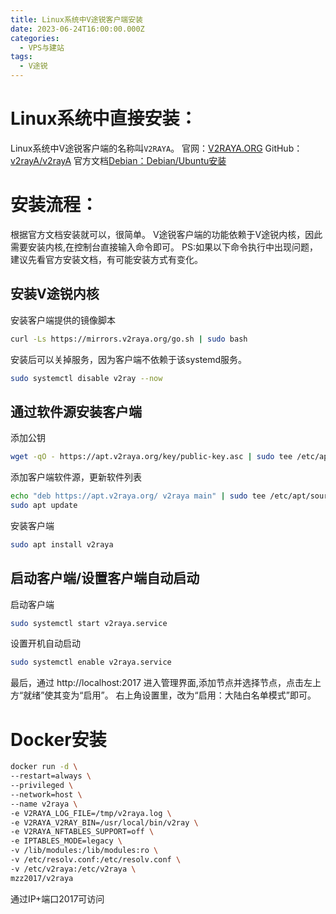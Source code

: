 ```yaml
---
title: Linux系统中V途锐客户端安装
date: 2023-06-24T16:00:00.000Z
categories:
  - VPS与建站
tags:
  - V途锐
---
```

# Linux系统中直接安装：
Linux系统中V途锐客户端的名称叫`V2RAYA`。
官网：[V2RAYA.ORG](https://v2raya.org/)
GitHub：[v2rayA/v2rayA](https://github.com/v2rayA/v2rayA)
官方文档[Debian：Debian/Ubuntu安装](https://v2raya.org/docs/prologue/installation/debian/)

# 安装流程：
根据官方文档安装就可以，很简单。
V途锐客户端的功能依赖于V途锐内核，因此需要安装内核,在控制台直接输入命令即可。
PS:如果以下命令执行中出现问题，建议先看官方安装文档，有可能安装方式有变化。

## 安装V途锐内核
安装客户端提供的镜像脚本
```bash
curl -Ls https://mirrors.v2raya.org/go.sh | sudo bash
```
安装后可以关掉服务，因为客户端不依赖于该systemd服务。
```bash
sudo systemctl disable v2ray --now
```

## 通过软件源安装客户端
添加公钥
```bash
wget -qO - https://apt.v2raya.org/key/public-key.asc | sudo tee /etc/apt/trusted.gpg.d/v2raya.asc
```
添加客户端软件源，更新软件列表
```bash
echo "deb https://apt.v2raya.org/ v2raya main" | sudo tee /etc/apt/sources.list.d/v2raya.list
sudo apt update
```
安装客户端
```bash
sudo apt install v2raya
```
## 启动客户端/设置客户端自动启动
启动客户端
```bash
sudo systemctl start v2raya.service
```
设置开机自动启动
```bash
sudo systemctl enable v2raya.service
```
最后，通过 http://localhost:2017 进入管理界面,添加节点并选择节点，点击左上方“就绪”使其变为“启用”。
右上角设置里，改为“启用：大陆白名单模式”即可。


# Docker安装
```bash
docker run -d \
--restart=always \
--privileged \
--network=host \
--name v2raya \
-e V2RAYA_LOG_FILE=/tmp/v2raya.log \
-e V2RAYA_V2RAY_BIN=/usr/local/bin/v2ray \
-e V2RAYA_NFTABLES_SUPPORT=off \
-e IPTABLES_MODE=legacy \
-v /lib/modules:/lib/modules:ro \
-v /etc/resolv.conf:/etc/resolv.conf \
-v /etc/v2raya:/etc/v2raya \
mzz2017/v2raya
```
通过IP+端口2017可访问
